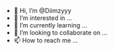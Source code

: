 - 👋 Hi, I’m @Diimzyyy
- 👀 I’m interested in ...
- 🌱 I’m currently learning ...
- 💞️ I’m looking to collaborate on ...
- 📫 How to reach me ...

<!---
Diimzyyy/Diimzyyy is a ✨ special ✨ repository because its `README.md` (this file) appears on your GitHub profile.
You can click the Preview link to take a look at your changes.
--->
